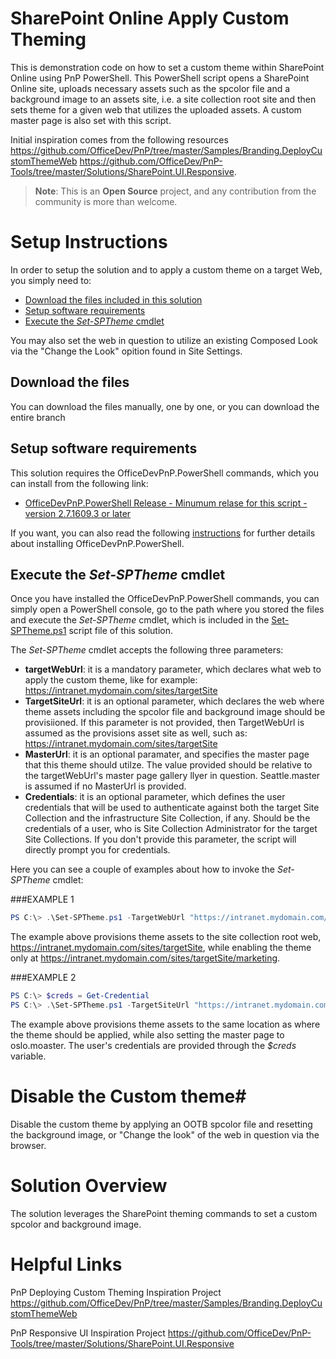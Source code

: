 # SharePoint Online Apply Custom Theming #

This is demonstration code on how to set a custom theme within SharePoint Online using PnP PowerShell.
This PowerShell script opens a SharePoint Online site, uploads necessary assets such as the spcolor file and a background image to an assets site, i.e. a site collection root site and then sets theme for a given web that utilizes the uploaded assets. A custom master page is also set with this script.

Initial inspiration comes from the following resources
<a href="https://github.com/OfficeDev/PnP/tree/master/Samples/Branding.DeployCustomThemeWeb">https://github.com/OfficeDev/PnP/tree/master/Samples/Branding.DeployCustomThemeWeb</a>
<a href="https://github.com/OfficeDev/PnP-Tools/tree/master/Solutions/SharePoint.UI.Responsive">https://github.com/OfficeDev/PnP-Tools/tree/master/Solutions/SharePoint.UI.Responsive</a>.

>**Note**: This is an **Open Source** project, and any contribution from the community
is more than welcome. 

# Setup Instructions #
In order to setup the solution and to apply a custom theme on a target Web, you simply need to:
* [Download the files included in this solution](#download)
* [Setup software requirements](#requirements)
* [Execute the *Set-SPTheme* cmdlet](#execute)

You may also set the web in question to utilize an existing Composed Look via the "Change the Look" opition found in Site Settings.

<a name="download"></a>
## Download the files
You can download the files manually, one by one, or you can download the entire branch

<a name="requirements"></a>
## Setup software requirements
This solution requires the OfficeDevPnP.PowerShell commands, which you can install
from the following link:

* <a href="https://github.com/OfficeDev/PnP-PowerShell/releases">OfficeDevPnP.PowerShell Release - Minumum relase for this script - version 2.7.1609.3 or later</a>

If you want, you can also read the following 
<a href="https://github.com/OfficeDev/PnP-PowerShell#installation">instructions</a>
for further details about installing OfficeDevPnP.PowerShell.

<a name="execute"></a>
## Execute the *Set-SPTheme* cmdlet
Once you have installed the OfficeDevPnP.PowerShell commands, you can simply open a 
PowerShell console, go to the path where you stored the files and execute the *Set-SPTheme*
cmdlet, which is included in the
<a href="./Set-SPTheme.ps1">Set-SPTheme.ps1</a> script file of this solution.

The *Set-SPTheme* cmdlet accepts the following three parameters:
* **targetWebUrl**: it is a mandatory parameter, which declares what web to apply the custom theme, like for example: https://intranet.mydomain.com/sites/targetSite
* **TargetSiteUrl**: it is an optional parameter, which declares the web where theme assets including the spcolor file and background image should be provisiioned. If this parameter is not provided, then TargetWebUrl is assumed as the provisions asset site as well, such as: https://intranet.mydomain.com/sites/targetSite
* **MasterUrl**: it is an optional paramater, and specifies the master page that this theme should utilze. The value provided should be relative to the targetWebUrl's master page gallery llyer in question. Seattle.master is assumed if no MasterUrl is provided.
* **Credentials**: it is an optional parameter, which defines the user credentials that will be used to authenticate against both the target Site Collection and the infrastructure Site Collection, if any. Should be the credentials of a user, who is Site Collection Administrator for the target Site Collections. If you don't provide this parameter, the script will directly prompt you for credentials.

Here you can see a couple of examples about how to invoke the *Set-SPTheme* cmdlet:

###EXAMPLE 1
```PowerShell
PS C:\> .\Set-SPTheme.ps1 -TargetWebUrl "https://intranet.mydomain.com/sites/targetSite/marketing" -TargetSiteUrl "https://intranet.mydomain.com/sites/targetSite" 
```

The example above provisions theme assets to the site collection root web, https://intranet.mydomain.com/sites/targetSite, while enabling the theme only at https://intranet.mydomain.com/sites/targetSite/marketing.

###EXAMPLE 2
```PowerShell
PS C:\> $creds = Get-Credential
PS C:\> .\Set-SPTheme.ps1 -TargetSiteUrl "https://intranet.mydomain.com/sites/targetSite" -MasterUrl "oslo.master" -Credentials $creds
```

The example above provisions theme assets to the same location as where the theme should be applied, while also setting the master page to oslo.moaster. The user's credentials are  provided through the *$creds* variable.

<a name="disable"></a>
# Disable the Custom theme#
Disable the custom theme by applying an OOTB spcolor file and resetting the background image, or "Change the look" of the web in question via the browser.

<a name="overview"></a>
# Solution Overview #
The solution leverages the SharePoint theming commands to set a custom spcolor and background image.

# Helpful Links #

PnP Deploying Custom Theming Inspiration Project
https://github.com/OfficeDev/PnP/tree/master/Samples/Branding.DeployCustomThemeWeb

PnP Responsive UI Inspiration Project
https://github.com/OfficeDev/PnP-Tools/tree/master/Solutions/SharePoint.UI.Responsive